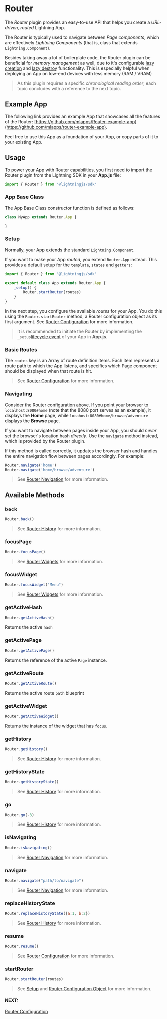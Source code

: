 # Router

The *Router* plugin provides an easy-to-use API that helps you create a *URL-driven, routed* Lightning App.

The Router is typically used to navigate between *Page components*, which are effectively *Lightning Components* (that is, class that extends `Lightning.Component`).

Besides taking away a lot of boilerplate code, the Router plugin can be beneficial for *memory management* as well, due to it's configurable [lazy creation](settings.md#lazyCreate) and [lazy destroy](settings.md#lazyDestroy) functionality. This is especially helpful when deploying an App on low-end devices with less memory (RAM / VRAM)

> As this plugin requires a specific *chronological reading order*, each topic concludes with a reference to the next topic.

## Example App

The following link provides an example App that showcases all the features of the Router: [https://github.com/mlapps/Router-example-app](https://github.com/mlapps/router-example-app).

Feel free to use this App as a foundation of your App, or copy parts of it to your existing App.

## Usage

To power your App with Router capabilities, you first need to import the Router plugin from the Lightning SDK
in your **App.js** file:

```js
import { Router } from '@lightningjs/sdk'
```

### App Base Class

The App Base Class constructor function is defined as follows:

```js
class MyApp extends Router.App {

}
```

### Setup

Normally, your App extends the standard `Lightning.Component`.

If you want to make your App *routed*, you extend `Router.App` instead. This provides a default setup for the `template`, `states` and `getters`:

```js
import { Router } from '@lightningjs/sdk'

export default class App extends Router.App {
    _setup() {
        Router.startRouter(routes)
    }
}
```

In the next step, you configure the available *routes* for your App. You do this using the `Router.startRouter` method, a Router configuration object as its first argument. See [Router Configuration](configuration.md) for more information.

> It is recommended to initiate the Router by implementing the `_setup`[lifecycle event](../../../lightning-core-reference/Components/LifecycleEvents.md) of your App in **App.js**.

### Basic Routes

The `routes` key is an Array of route definition items. Each item represents a route path to which the App listens, and specifies which Page component should be displayed when that route is hit.

> See [Router Configuration](configuration.md#routes) for more information.

### Navigating

Consider the Router configuration above. If you point your browser to `localhost:8080#home` (note that the 8080 port serves as an example), it displays the **Home** page, while  `locahost:8080#home/browse/adventure` displays the **Browse** page.

If you want to navigate between pages inside your App, you should *never* set the browser's location hash *directly*.
Use the `navigate` method instead, which is provided by the Router plugin.

If this method is called correctly, it updates the browser hash and handles the entire navigation flow between pages accordingly. For example:

```js
Router.navigate('home')
Router.navigate('home/browse/adventure')
```

> See [Router Navigation](navigation.md) for more information.

## Available Methods

### back

```js
Router.back()
```

> See [Router History](history.md#back) for more information.

### focusPage

```js
Router.focusPage()
```

> See [Router Widgets](widgets.md#handling-focus) for more information.

### focusWidget

```js
Router.focusWidget("Menu")
```

> See [Router Widgets](widgets.md#handling-focus) for more information.

### getActiveHash

```js
Router.getActiveHash()
```

Returns the active `hash`

### getActivePage

```js
Router.getActivePage()
```

Returns the reference of the active `Page` instance.

### getActiveRoute

```js
Router.getActiveRoute()
```

Returns the active route `path` blueprint

### getActiveWidget

```js
Router.getActiveWidget()
```

Returns the instance of the widget that has `focus`.

### getHistory

```js
Router.getHistory()
```

> See [Router History](history.md#gethistory) for more information.

### getHistoryState

```js
Router.getHistoryState()
```

> See [Router History](history.md#gethistorystate) for more information.

### go

```js
Router.go(-3)
```

> See [Router History](history.md#go) for more information.

### isNavigating

```js
Router.isNavigating()
```

> See [Router Navigation](navigation.md#is-navigating) for more information.

### navigate

```js
Router.navigate("path/to/navigate")
```

> See [Router Navigation](navigation.md#router-navigation) for more information.

### replaceHistoryState

```js
Router.replaceHistoryState({a:1, b:2})
```

> See [Router History](history.md#replacehistorystate) for more information.

### resume

```js
Router.resume()
```

> See [Router Configuration](configuration.md#bootcomponent) for more information.

### startRouter

```js
Router.startRouter(routes)
```

> See [Setup](#setup) and [Router Configuration Object](configuration.md#router-configuration) for more information.

#### NEXT:
[Router Configuration](configuration.md)
